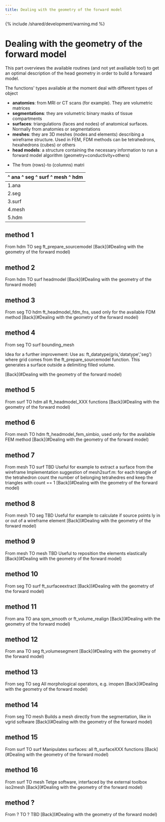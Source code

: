 ```yaml
---
title: Dealing with the geometry of the forward model
---
```


{% include /shared/development/warning.md %}

# Dealing with the geometry of the forward model

This part overviews the available routines (and not yet availiable too!) to get an optimal description of the head geometry in order to build a forwaard model.

The functions' types available at the moment deal with different types of object

- **anatomies**: from MRI or CT scans (for example). They are volumetric matrices
- **segmentations**: they are volumetric binary masks of tissue compartments
- **surfaces**: triangulations (faces and nodes) of anatomical surfaces. Normally from anatomies or segmentations
- **meshes**: they are 3D meshes (nodes and elements) describing a wireframe structure. Used in FEM, FDM methods can be tetrahedrons, hexahedrons (cubes) or others
- **head models**: a structure containing the necessary information to run a forward model algorithm (geometry+conductivity+others)

* The from (rows)-to (columns) matri

| ^ ana ^ seg ^ surf ^ mesh ^ hdm |
| ------------------------------- |
| 1.ana                           | [11](#method 11 ) | [12](#method 12 ) | [10](#method 10 ) | n.a. | n.a. |
| 2.seg                           | n.a. | [13](#method 13):- |  | [10](#method 10 ) | [14](#method 14):- |  | [3](#method 3 ) |
| 3.surf                          | n.a. | [4](#method 4 ) | [15](#method 15) | [16](#method 16):- |  | [5](#method 5 ) |
| 4.mesh                          | n.a. | [8](#method 8 ) | [7](#method 7 ):- |  | [9](#method 9 ) | [6](#method 6 ) |
| 5.hdm                           | n.a. | [1](#method 1 ) | [2](#method 2 ):- |  | n.a. | n.a. |

## method 1

From hdm TO seg
ft_prepare_sourcemodel
[Back](#Dealing with the geometry of the forward model)

## method 2

From hdm TO surf
headmodel
[Back](#Dealing with the geometry of the forward model)

## method 3

From seg TO hdm
ft_headmodel_fdm_fns, used only for the available FDM method
[Back](#Dealing with the geometry of the forward model)

## method 4

From seg TO surf
bounding_mesh

Idea for a further improvement:
Use as:
ft_datatype(gris,'datatype','seg')
where grid comes from the ft_prepare_sourcemodel function.
This generates a surface outside a delimiting filled volume.

[Back](#Dealing with the geometry of the forward model)

## method 5

From surf TO hdm
all ft_headmodel_XXX functions
[Back](#Dealing with the geometry of the forward model)

## method 6

From mesh TO hdm
ft_headmodel_fem_simbio, used only for the available FEM method
[Back](#Dealing with the geometry of the forward model)

## method 7

From mesh TO surf
TBD
Useful for example to extract a surface from the wireframe
Implementation suggestion of mesh2surf.m:
for each triangle of the tetrahedron
count the number of belonging tetrahedres
end
keep the triangles with count == 1
[Back](#Dealing with the geometry of the forward model)

## method 8

From mesh TO seg
TBD
Useful for example to calculate if source points ly in or out of a wireframe element
[Back](#Dealing with the geometry of the forward model)

## method 9

From mesh TO mesh
TBD
Useful to reposition the elements elastically
[Back](#Dealing with the geometry of the forward model)

## method 10

From seg TO surf
ft_surfaceextract
[Back](#Dealing with the geometry of the forward model)

## method 11

From ana TO ana
spm_smooth or ft_volume_realign
[Back](#Dealing with the geometry of the forward model)

## method 12

From ana TO seg
ft_volumesegment
[Back](#Dealing with the geometry of the forward model)

## method 13

From seg TO seg
All morphological operators, e.g. imopen
[Back](#Dealing with the geometry of the forward model)

## method 14

From seg TO mesh
Builds a mesh directly from the segmentation, like in vgrid software
[Back](#Dealing with the geometry of the forward model)

## method 15

From surf TO surf
Manipulates surfaces: all ft_surfaceXXX functions
[Back](#Dealing with the geometry of the forward model)

## method 16

From surf TO mesh
Tetge software, interfaced by the external toolbox iso2mesh
[Back](#Dealing with the geometry of the forward model)

## method ?

From ? TO ?
TBD
[Back](#Dealing with the geometry of the forward model)
